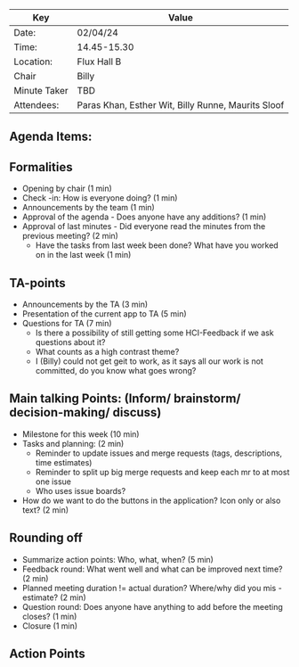 | Key          | Value                                                            |
|--------------|------------------------------------------------------------------|
| Date:        | 02/04/24                                                         |
| Time:        | 14.45-15.30                                                      |
| Location:    | Flux Hall B                                                      |
| Chair        | Billy                                                           |
| Minute Taker | TBD                                                          |
| Attendees:   | Paras Khan, Esther Wit, Billy Runne, Maurits Sloof |

Agenda Items:
-
Formalities
-
- Opening by chair (1 min)
- Check -in: How is everyone doing? (1 min)
- Announcements by the team (1 min)
- Approval of the agenda - Does anyone have any additions? (1 min)
- Approval of last minutes - Did everyone read the minutes from the previous meeting? (2 min)
    - Have the tasks from last week been done? What have you worked on in the last week (1 min)

TA-points
-
- Announcements by the TA (3 min)
- Presentation of the current app to TA (5 min)
- Questions for TA (7 min)
    - Is there a possibility of still getting some HCI-Feedback if we ask questions about it?
    - What counts as a high contrast theme?
    - I (Billy) could not get geit to work, as it says all our work is not committed, do you know what goes wrong?

Main talking Points: (Inform/ brainstorm/ decision-making/ discuss)
-
- Milestone for this week (10 min)
- Tasks and planning: (2 min)
    - Reminder to update issues and merge requests (tags, descriptions, time estimates)
    - Reminder to split up big merge requests and keep each mr to at most one issue
    - Who uses issue boards?
- How do we want to do the buttons in the application? Icon only or also text? (2 min)

Rounding off
-
- Summarize action points: Who, what, when? (5 min)
- Feedback round: What went well and what can be improved next time? (2 min)
- Planned meeting duration != actual duration? Where/why did you mis -estimate? (2 min)
- Question round: Does anyone have anything to add before the meeting closes? (1 min)
- Closure (1 min)

Action Points
-
